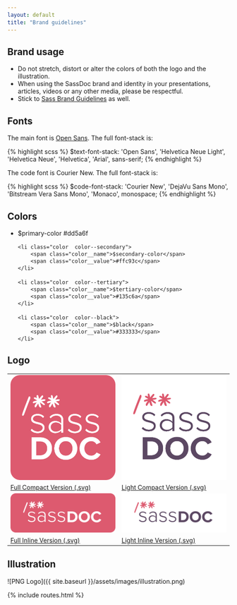 ```yaml
---
layout: default
title: "Brand guidelines"
---
```


## Brand usage

* Do not stretch, distort or alter the colors of both the logo and the illustration.
* When using the SassDoc brand and identity in your presentations, articles, videos or any other media, please be respectful.
* Stick to [Sass Brand Guidelines](http://sass-lang.com/styleguide/brand) as well.

## Fonts

The main font is [Open Sans](http://www.google.com/fonts/specimen/Open+Sans). The full font-stack is:

{% highlight scss %}
$text-font-stack: 'Open Sans', 'Helvetica Neue Light', 'Helvetica Neue', 'Helvetica', 'Arial', sans-serif;
{% endhighlight %}

The code font is Courier New. The full font-stack is:

{% highlight scss %}
$code-font-stack: 'Courier New', 'DejaVu Sans Mono', 'Bitstream Vera Sans Mono', 'Monaco', monospace;
{% endhighlight %}

## Colors

<ul class="colors">
    <li class="color  color--primary">
        <span class="color__name">$primary-color</span>
        <span class="color__value">#dd5a6f</span>
    </li>

    <li class="color  color--secondary">
        <span class="color__name">$secondary-color</span>
        <span class="color__value">#ffc93c</span>
    </li>

    <li class="color  color--tertiary">
        <span class="color__name">$tertiary-color</span>
        <span class="color__value">#135c6a</span>
    </li>

    <li class="color  color--black">
        <span class="color__name">$black</span>
        <span class="color__value">#333333</span>
    </li>
</ul>

## Logo
<table class="logo-table">
    <tbody>
        <tr>
            <td><img src="/assets/images/logo_full_compact.svg" alt="SassDoc Logo, squared & compact version" /></td>
            <td><img src="/assets/images/logo_light_compact.svg" alt="SassDoc Logo, light and compact version" /></td>
        </tr>
        <tr>
            <td><a href="https://sassdoc.com/assets/images/logo_full_compact.svg" target="_blank">Full Compact Version (.svg)</a></td>
            <td><a href="https://sassdoc.com/assets/images/logo_light_compact.svg" target="_blank">Light Compact Version (.svg)</a></td>
        </tr>
        <tr>
            <td><img src="/assets/images/logo_full_inline.svg" alt="SassDoc Logo, light and compact version" /></td>
            <td><img src="/assets/images/logo_light_inline.svg" alt="SassDoc Logo, light and inline version" /></td>
        </tr>
        <tr>
            <td><a href="https://sassdoc.com/assets/images/logo_full_inline.svg" target="_blank">Full Inline Version (.svg)</a></td>
            <td><a href="https://sassdoc.com/assets/images/logo_light_inline.svg" target="_blank">Light Inline Version (.svg)</a></td>
        </tr>
    </tbody>
</table>

## Illustration

![PNG Logo]({{ site.baseurl }}/assets/images/illustration.png)

{% include routes.html %}
